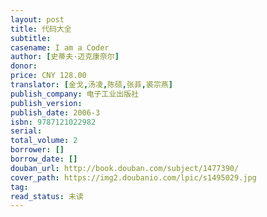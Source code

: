 ```yaml
---
layout: post
title: 代码大全
subtitle: 
casename: I am a Coder
author: [史蒂夫·迈克康奈尔]
donor: 
price: CNY 128.00
translator: [金戈,汤凌,陈硕,张菲,裘宗燕]
publish_company: 电子工业出版社
publish_version: 
publish_date: 2006-3
isbn: 9787121022982
serial: 
total_volume: 2
borrower: []
borrow_date: []
douban_url: http://book.douban.com/subject/1477390/
cover_path: https://img2.doubanio.com/lpic/s1495029.jpg
tag: 
read_status: 未读
---
```

